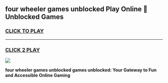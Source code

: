 
## four wheeler games unblocked Play Online 👋 Unblocked Games
<h3>
<a href="https://premium.freeplayer.one?title=four_wheeler_games_unblocked&ref=19F">CLICK TO PLAY</a></h3>
<hr>

<h3>
<a href="https://premium.freeplayer.one?title=four_wheeler_games_unblocked&ref=19F">CLICK 2 PLAY</a>
  
</h3>

<a href="https://premium.freeplayer.one?title=four_wheeler_games_unblocked&ref=19F"><img src="https://clearcache.store/games.png"></a>


**four wheeler games unblocked games unblocked: Your Gateway to Fun and Accessible Online Gaming**
